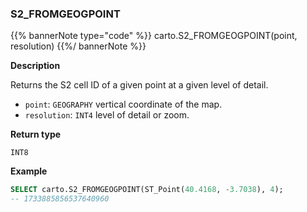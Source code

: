 ### S2_FROMGEOGPOINT

{{% bannerNote type="code" %}}
carto.S2_FROMGEOGPOINT(point, resolution)
{{%/ bannerNote %}}

**Description**

Returns the S2 cell ID of a given point at a given level of detail.

* `point`: `GEOGRAPHY` vertical coordinate of the map.
* `resolution`: `INT4` level of detail or zoom.

**Return type**

`INT8`

**Example**

```sql
SELECT carto.S2_FROMGEOGPOINT(ST_Point(40.4168, -3.7038), 4);
-- 1733885856537640960
```
